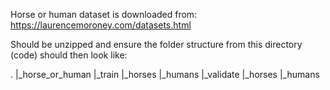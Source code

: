 Horse or human dataset is downloaded from: https://laurencemoroney.com/datasets.html

Should be unzipped and ensure the folder structure from this directory (code) should then look like:

.
|_horse_or_human
   |_train
     |_horses
     |_humans
   |_validate
     |_horses
     |_humans
